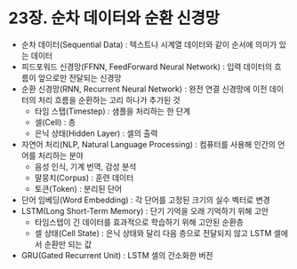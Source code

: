 # 23장. 순차 데이터와 순환 신경망

- 순차 데이터(Sequential Data) : 텍스트나 시계열 데이터와 같이 순서에 의미가 있는 데이터
- 피드포워드 신경망(FFNN, FeedForward Neural Network) : 입력 데이터의 흐름이 앞으로만 전달되는 신경망
- 순환 신경망(RNN, Recurrent Neural Network) : 완전 연결 신경망에 이전 데이터의 처리 흐름을 순환하는 고리 하나가 추가된 것
    - 타임 스탭(Timestep) : 샘플을 처리하는 한 단계
    - 셀(Cell) : 층
    - 은닉 상태(Hidden Layer) : 셀의 출력
- 자연어 처리(NLP, Natural Language Processing) : 컴퓨터를 사용해 인간의 언어를 처리하는 분야
    - 음성 인식, 기계 번역, 감성 분석
    - 말뭉치(Corpus) : 훈련 데이터
    - 토큰(Token) : 분리된 단어
- 단어 임베딩(Word Embedding) : 각 단어를 고정된 크기의 실수 벡터로 변경
- LSTM(Long Short-Term Memory) : 단기 기억을 오래 기억하기 위해 고안
    - 타임스텝이 긴 데이터를 효과적으로 학습하기 위해 고안된 순환층
    - 셀 상태(Cell State) : 은닉 상태와 달리 다음 층으로 전달되지 않고 LSTM 셀에서 순환만 되는 값
- GRU(Gated Recurrent Unit) : LSTM 셀의 간소화한 버전